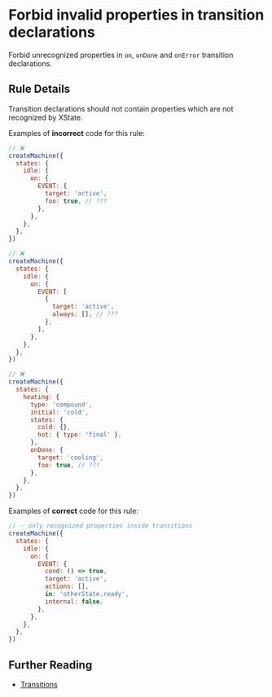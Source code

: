 # Forbid invalid properties in transition declarations

Forbid unrecognized properties in `on`, `onDone` and `onError` transition declarations.

## Rule Details

Transition declarations should not contain properties which are not recognized by XState.

Examples of **incorrect** code for this rule:

```javascript
// ❌
createMachine({
  states: {
    idle: {
      on: {
        EVENT: {
          target: 'active',
          foo: true, // ???
        },
      },
    },
  },
})

// ❌
createMachine({
  states: {
    idle: {
      on: {
        EVENT: [
          {
            target: 'active',
            always: [], // ???
          },
        ],
      },
    },
  },
})

// ❌
createMachine({
  states: {
    heating: {
      type: 'compound',
      initial: 'cold',
      states: {
        cold: {},
        hot: { type: 'final' },
      },
      onDone: {
        target: 'cooling',
        foo: true, // ???
      },
    },
  },
})
```

Examples of **correct** code for this rule:

```javascript
// ✅ only recognized properties inside transitions
createMachine({
  states: {
    idle: {
      on: {
        EVENT: {
          cond: () => true,
          target: 'active',
          actions: [],
          in: 'otherState.ready',
          internal: false,
        },
      },
    },
  },
})
```

## Further Reading

- [Transitions](https://xstate.js.org/docs/guides/transitions.html)
